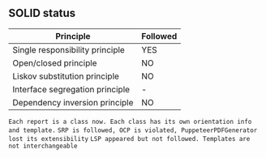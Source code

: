 ## SOLID status

| Principle                       | Followed |
| ------------------------------- | -------- |
| Single responsibility principle | YES      |
| Open/closed principle           | NO       |
| Liskov substitution principle   | NO       |
| Interface segregation principle | -        |
| Dependency inversion principle  | NO       |

`Each report is a class now. Each class has its own orientation info and template.`
`SRP is followed, OCP is violated, PuppeteerPDFGenerator lost its extensibility`
`LSP appeared but not followed. Templates are not interchangeable`
